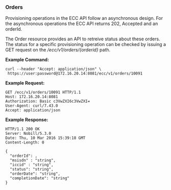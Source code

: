 ### Orders

Provisioning operations in the ECC API follow an asynchronous design. For the asynchronous operations the ECC API returns 202, Accepted and an orderId. 

The Order resource provides an API to retreive status about these orders. 
The status for a specific provisioning operation can be checked by issuing a GET request on the _/ecc/v1/orders/{orderid}_ path.

__Example Command:__
```
curl --header "Accept: application/json" \
 https://user:password@172.16.20.14:8081/ecc/v1/orders/10091
```

__Example Request:__
```
GET /ecc/v1/orders/10091 HTTP/1.1
Host: 172.16.20.14:8081
Authorization: Basic c3VwZXI6c3VwZXI=
User-Agent: curl/7.43.0
Accept: application/json
```

__Example Response:__
```
HTTP/1.1 200 OK
Server: Nobill/5.3.0
Date: Thu, 10 Mar 2016 15:39:18 GMT
Content-Length: 0

{
  "orderId": ,
  "msisdn" : "string",
  "iccid" : "string",
  "status": "string",
  "orderDate": "string",
  "completionDate": "string"
}
```
